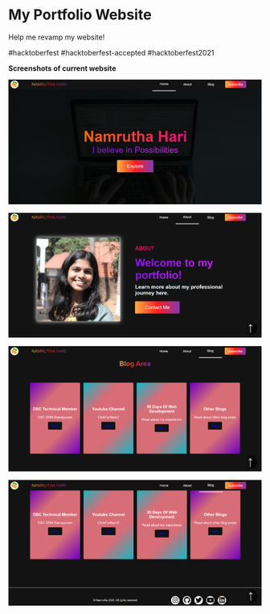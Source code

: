 # My Portfolio Website

Help me revamp my website!

#hacktoberfest #hacktoberfest-accepted #hacktoberfest2021

**Screenshots of current website**

![Screenshot01](/screenshots/ss1.png)

![Screenshot01](/screenshots/ss2.png)

![Screenshot01](/screenshots/ss3.png)

![Screenshot01](/screenshots/ss4.png)

